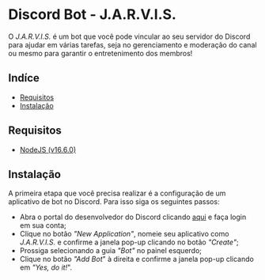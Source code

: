 # Discord Bot - J.A.R.V.I.S.
O *J.A.R.V.I.S.* é um bot que você pode vincular ao seu servidor do Discord para ajudar em várias tarefas, seja no gerenciamento e moderação do canal ou mesmo para garantir o entretenimento dos membros!

## Indíce
* [Requisitos](#requisitos)
* [Instalação](#instalação)

## Requisitos
* [NodeJS (v16.6.0)](https://nodejs.org/en/)

## Instalação
A primeira etapa que você precisa realizar é a configuração de um aplicativo de bot no Discord. Para isso siga os seguintes passos:
* Abra o portal do desenvolvedor do Discord clicando [aqui](https://discord.com/developers/applications) e faça login em sua conta;
* Clique no botão *"New Application"*, nomeie seu aplicativo como *J.A.R.V.I.S.*  e confirme a janela pop-up clicando no botão *"Create"*;
* Prossiga selecionando a guia *"Bot"* no painel esquerdo;
* Clique no botão *"Add Bot*" à direita e confirme a janela pop-up clicando em *"Yes, do it!*".